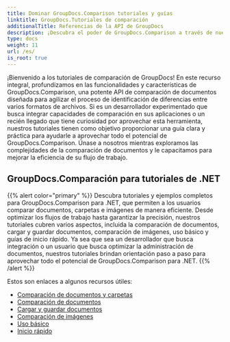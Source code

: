 ```yaml
---
title: Dominar GroupDocs.Comparison tutoriales y guías
linktitle: GroupDocs.Tutoriales de comparación
additionalTitle: Referencias de la API de GroupDocs
description: ¡Descubra el poder de GroupDocs.Comparison a través de nuestros tutoriales! Aprenda a integrar y utilizar esta API para una comparación eficiente de documentos.
type: docs
weight: 11
url: /es/
is_root: true
---
```


¡Bienvenido a los tutoriales de comparación de GroupDocs! En este recurso integral, profundizamos en las funcionalidades y características de GroupDocs.Comparison, una potente API de comparación de documentos diseñada para agilizar el proceso de identificación de diferencias entre varios formatos de archivos. Si es un desarrollador experimentado que busca integrar capacidades de comparación en sus aplicaciones o un recién llegado que tiene curiosidad por aprovechar esta herramienta, nuestros tutoriales tienen como objetivo proporcionar una guía clara y práctica para ayudarle a aprovechar todo el potencial de GroupDocs.Comparison. Únase a nosotros mientras exploramos las complejidades de la comparación de documentos y le capacitamos para mejorar la eficiencia de su flujo de trabajo.

## GroupDocs.Comparación para tutoriales de .NET
{{% alert color="primary" %}}
Descubra tutoriales y ejemplos completos para GroupDocs.Comparison para .NET, que permiten a los usuarios comparar documentos, carpetas e imágenes de manera eficiente. Desde optimizar los flujos de trabajo hasta garantizar la precisión, nuestros tutoriales cubren varios aspectos, incluida la comparación de documentos, cargar y guardar documentos, comparación de imágenes, uso básico y guías de inicio rápido. Ya sea que sea un desarrollador que busca integración o un usuario que busca optimizar la administración de documentos, nuestros tutoriales brindan orientación paso a paso para aprovechar todo el potencial de GroupDocs.Comparison para .NET.
{{% /alert %}}

Estos son enlaces a algunos recursos útiles:
 
- [Comparación de documentos y carpetas](./net/documents-and-folder-comparison/)
- [Comparación de documentos](./net/document-comparison/)
- [Cargar y guardar documentos](./net/loading-and-saving-documents/)
- [Comparación de imágenes](./net/image-comparison/)
- [Uso básico](./net/basic-usage/)
- [Inicio rápido](./net/quick-start/)

